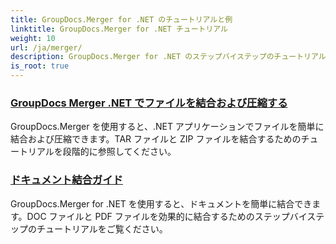 ```yaml
---
title: GroupDocs.Merger for .NET のチュートリアルと例
linktitle: GroupDocs.Merger for .NET チュートリアル
weight: 10
url: /ja/merger/
description: GroupDocs.Merger for .NET のステップバイステップのチュートリアルを参照して、ドキュメントを簡単に結合、分割、並べ替え、管理します。詳細な例と専門家のガイダンスでドキュメント操作をマスターします。
is_root: true
---
```

### [GroupDocs Merger .NET でファイルを結合および圧縮する](./merge-and-compress-files/)
GroupDocs.Merger を使用すると、.NET アプリケーションでファイルを簡単に結合および圧縮できます。TAR ファイルと ZIP ファイルを結合するためのチュートリアルを段階的に参照してください。
### [ドキュメント結合ガイド](./guide-to-document-merging/)
GroupDocs.Merger for .NET を使用すると、ドキュメントを簡単に結合できます。DOC ファイルと PDF ファイルを効果的に結合するためのステップバイステップのチュートリアルをご覧ください。